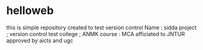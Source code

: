 # helloweb
this is simple repository created  to test version control
Name : sidda
project ; version control test
college ; ANMK
course : MCA
afficiated to JNTUR approved by aicts and ugc

